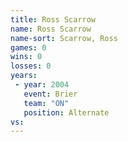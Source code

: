 ```yaml
---
title: Ross Scarrow
name: Ross Scarrow
name-sort: Scarrow, Ross
games: 0
wins: 0
losses: 0
years:
 - year: 2004
   event: Brier
   team: "ON"
   position: Alternate
vs:
---
```

